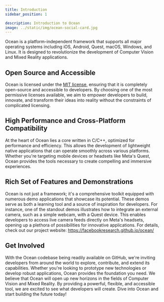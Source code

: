 ```yaml
---
title: Introduction
sidebar_position: 1

description: Introduction to Ocean
image: ../static/img/ocean-social-card.jpg
---
```


Ocean is a platform-independent framework that supports all major operating systems including iOS,
Android, Quest, macOS, Windows, and Linux. It is designed to revolutionize the development of
Computer Vision and Mixed Reality applications.

## Open Source and Accessible

Ocean is licensed under the [MIT license](https://github.com/facebookresearch/ocean/blob/main/LICENSE),
ensuring that it is completely open-source and accessible to developers. By choosing one of the most
permissive licenses available, we aim to empower developers to build, innovate, and transform their
ideas into reality without the constraints of complicated licensing.

## High Performance and Cross-Platform Compatibility

At the heart of Ocean lies a core written in C/C++, optimized for performance and efficiency. This
allows the development of lightweight native applications that can operate smoothly across various
platforms. Whether you're targeting mobile devices or headsets like Meta's Quest, Ocean provides
the tools necessary to create compelling and immersive experiences.

## Rich Set of Features and Demonstrations

Ocean is not just a framework; it's a comprehensive toolkit equipped with numerous demo applications
that showcase its potential. These demos serve as both a learning tool and a source of inspiration
for developers. For instance, one of the standout demos illustrates how to integrate an external
camera, such as a simple webcam, with a Quest device. This enables developers to access live camera
feeds directly on Meta's headsets, opening up a plethora of possibilities for innovative
applications. For details, check out our project website:
https://facebookresearch.github.io/ocean/

## Get Involved

With the Ocean codebase being readily available on GitHub, we're inviting developers from around the
world to explore, contribute, and extend its capabilities. Whether you're looking to prototype new
technologies or develop robust applications, Ocean provides the foundation you need. We believe
that Ocean will open up new horizons in the fields of Computer Vision and Mixed Reality. By
providing a powerful, flexible, and accessible tool, we are excited to see what developers will
create. Dive into Ocean and start building the future today!
